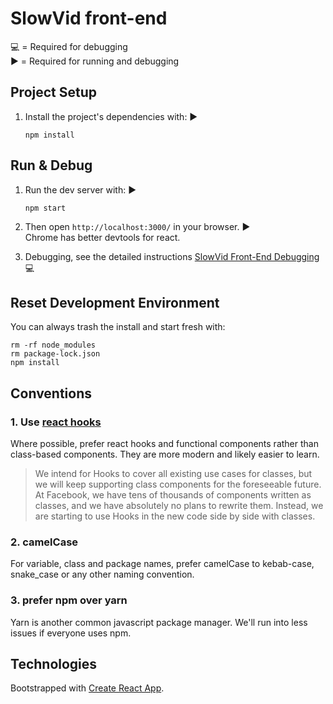 # SlowVid front-end 

💻 = Required for debugging  
▶️ = Required for running and debugging

## Project Setup


 1. Install the project's dependencies with: ▶️

    ```
    npm install
    ```

## Run & Debug

1. Run the dev server with: ▶️

    ```
    npm start
    ```

1. Then open `http://localhost:3000/` in your browser. ▶️  
Chrome has better devtools for react. 

1. Debugging, see the detailed instructions [SlowVid Front-End Debugging](../doc/developer/README.md) 💻

## Reset Development Environment

You can always trash the install and start fresh with:

```
rm -rf node_modules
rm package-lock.json
npm install
```

## Conventions

### 1. Use [react hooks](https://reactjs.org/docs/hooks-intro.html) 

Where possible, prefer react hooks and functional components rather than class-based components. 
They are more modern and likely easier to learn. 

> We intend for Hooks to cover all existing use cases for classes, but we will keep supporting class components for the foreseeable future. At Facebook, we have tens of thousands of components written as classes, and we have absolutely no plans to rewrite them. Instead, we are starting to use Hooks in the new code side by side with classes.


### 2. camelCase

For variable, class and package names, prefer camelCase to kebab-case, snake_case or any other naming convention. 


### 3. prefer npm over yarn

Yarn is another common javascript package manager. 
We'll run into less issues if everyone uses npm.

## Technologies

Bootstrapped with [Create React App](https://github.com/facebook/create-react-app).
